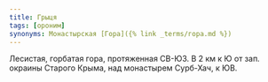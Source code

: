 ```yaml
---
title: Грыця
tags: [ороним]
synonyms: Монастырская [Гора]({% link _terms/гора.md %})
---
```


Лесистая, горбатая гора, протяженная СВ-ЮЗ. В 2 км к Ю от зап. окраины Старого
Крыма, над монастырем Сурб-Хач, к ЮВ.
